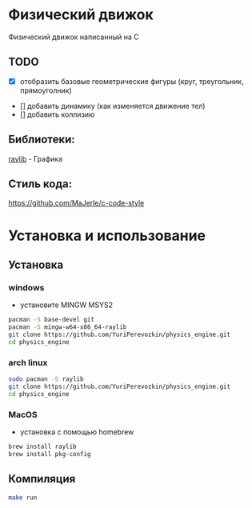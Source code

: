 # Физический движок
Физический движок написанный на C

## TODO
- [x] отобразить базовые геометрические фигуры (круг, треугольник, прямоуголник)
- [] добавить динамику (как изменяется движение тел)
- [] добавить коллизию

## Библиотеки:
[raylib](https://www.raylib.com/index.html) - Графика

## Стиль кода:
https://github.com/MaJerle/c-code-style

# Установка и использование

## Установка
### windows
- установите MINGW MSYS2
```sh
pacman -S base-devel git
pacman -S mingw-w64-x86_64-raylib
git clone https://github.com/YuriPerevozkin/physics_engine.git
cd physics_engine
```

### arch linux
```sh
sudo pacman -S raylib
git clone https://github.com/YuriPerevozkin/physics_engine.git
cd physics_engine
```

### MacOS
- установка с помощью homebrew
```sh
brew install raylib
brew install pkg-config 
```

## Компиляция
```sh
make run
```
